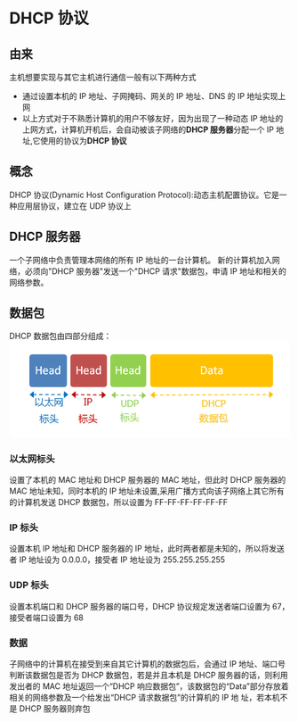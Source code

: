 # DHCP 协议

## 由来

主机想要实现与其它主机进行通信一般有以下两种方式

- 通过设置本机的 IP 地址、子网掩码、网关的 IP 地址、DNS 的 IP 地址实现上网
- 以上方式对于不熟悉计算机的用户不够友好，因为出现了一种动态 IP 地址的上网方式，计算机开机后，会自动被该子网络的**DHCP 服务器**分配一个 IP 地址,它使用的协议为**DHCP 协议**

## 概念

DHCP 协议(Dynamic Host Configuration Protocol):动态主机配置协议。它是一种应用层协议，建立在 UDP 协议上

## DHCP 服务器

一个子网络中负责管理本网络的所有 IP 地址的一台计算机。
新的计算机加入网络，必须向"DHCP 服务器"发送一个"DHCP 请求"数据包，申请 IP 地址和相关的网络参数。

## 数据包

DHCP 数据包由四部分组成：
![DHCP协议数据包图](../文档使用图片/DHCP协议数据包模型.png)

### 以太网标头

设置了本机的 MAC 地址和 DHCP 服务器的 MAC 地址，但此时 DHCP 服务器的 MAC 地址未知，同时本机的 IP 地址未设置,采用广播方式向该子网络上其它所有的计算机发送 DHCP 数据包，所以设置为 FF-FF-FF-FF-FF-FF

### IP 标头

设置本机 IP 地址和 DHCP 服务器的 IP 地址，此时两者都是未知的，所以将发送者 IP 地址设为 0.0.0.0，接受者 IP 地址设为 255.255.255.255

### UDP 标头

设置本机端口和 DHCP 服务器的端口号，DHCP 协议规定发送者端口设置为 67，接受者端口设置为 68

### 数据

子网络中的计算机在接受到来自其它计算机的数据包后，会通过 IP 地址、端口号判断该数据包是否为 DHCP 数据包，若是并且本机是 DHCP 服务器的话，则利用发出者的 MAC 地址返回一个“DHCP 响应数据包”，该数据包的“Data”部分存放着相关的网络参数及一个给发出“DHCP 请求数据包”的计算机的 IP 地 址，若本机不是 DHCP 服务器则弃包
